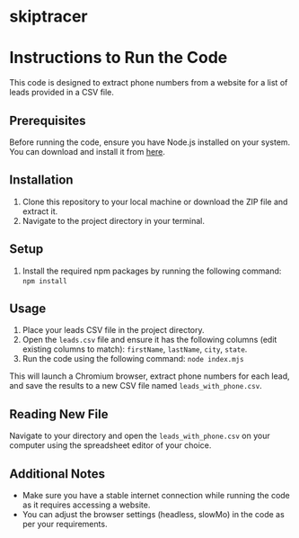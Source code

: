 # skiptracer

# Instructions to Run the Code

This code is designed to extract phone numbers from a website for a list of leads provided in a CSV file.

## Prerequisites

Before running the code, ensure you have Node.js installed on your system. You can download and install it from [here](https://nodejs.org/).

## Installation

1. Clone this repository to your local machine or download the ZIP file and extract it.
2. Navigate to the project directory in your terminal.

## Setup

1. Install the required npm packages by running the following command: `npm install`


## Usage

1. Place your leads CSV file in the project directory.
2. Open the `leads.csv` file and ensure it has the following columns (edit existing columns to match): `firstName`, `lastName`, `city`, `state`.
3. Run the code using the following command: `node index.mjs`

This will launch a Chromium browser, extract phone numbers for each lead, and save the results to a new CSV file named `leads_with_phone.csv`.

## Reading New File

Navigate to your directory and open the `leads_with_phone.csv` on your computer using the spreadsheet editor of your choice.

## Additional Notes

- Make sure you have a stable internet connection while running the code as it requires accessing a website.
- You can adjust the browser settings (headless, slowMo) in the code as per your requirements.


